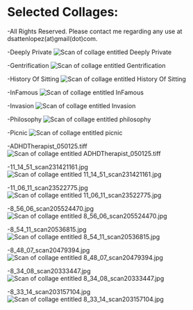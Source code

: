 # Selected Collages:
-All Rights Reserved. Please contact me regarding any use at dsattenlopez(at)gmail(dot)com.

-Deeply Private
![Scan of collage entitled Deeply Private](/collages/DeeplyPrivate.jpg)

-Gentrification
![Scan of collage entitled Gentrification](/collages/Gentrification.jpg)

-History Of Sitting
![Scan of collage entitled History Of Sitting](/collages/HistoryOfSitting.jpeg)

-InFamous
![Scan of collage entitled InFamous](/collages/InFamous_041425.tiff)

-Invasion
![Scan of collage entitled Invasion](/collages/Invasion.JPG)

-Philosophy
![Scan of collage entitled philosophy](/collages/philosophy.jpg)

-Picnic
![Scan of collage entitled picnic](/collages/picnic.jpg)

-ADHDTherapist_050125.tiff
![Scan of collage entitled ADHDTherapist_050125.tiff](/collages/ADHDTherapist_050125.tiff)

-11_14_51_scan231421161.jpg
![Scan of collage entitled 11_14_51_scan231421161.jpg](/collages/11_14_51_scan231421161.jpg)

-11_06_11_scan23522775.jpg
![Scan of collage entitled 11_06_11_scan23522775.jpg](/collages/11_06_11_scan23522775.jpg)

-8_56_06_scan205524470.jpg
![Scan of collage entitled 8_56_06_scan205524470.jpg](/collages/8_56_06_scan205524470.jpg)

-8_54_11_scan20536815.jpg
![Scan of collage entitled 8_54_11_scan20536815.jpg](/collages/8_54_11_scan20536815.jpg)

-8_48_07_scan20479394.jpg
![Scan of collage entitled 8_48_07_scan20479394.jpg](/collages/8_48_07_scan20479394.jpg)

-8_34_08_scan20333447.jpg
![Scan of collage entitled 8_34_08_scan20333447.jpg](/collages/8_34_08_scan20333447.jpg)

-8_33_14_scan203157104.jpg
![Scan of collage entitled 8_33_14_scan203157104.jpg](/collages/8_33_14_scan203157104.jpg)
